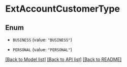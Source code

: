 # ExtAccountCustomerType

## Enum


* `BUSINESS` (value: `"BUSINESS"`)

* `PERSONAL` (value: `"PERSONAL"`)


[[Back to Model list]](../README.md#documentation-for-models) [[Back to API list]](../README.md#documentation-for-api-endpoints) [[Back to README]](../README.md)


